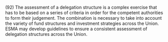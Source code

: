 (92) The assessment of a delegation structure is a complex exercise that has to be based on a series of criteria in order for the competent authorities to form their judgement. The combination is necessary to take into account the variety of fund structures and investment strategies across the Union. ESMA may develop guidelines to ensure a consistent assessment of delegation structures across the Union.